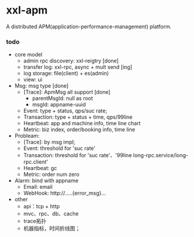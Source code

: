 # xxl-apm
A distributed APM(application-performance-management) platform.


### todo
- core model
    - admin rpc discovery: xxl-reigtry [done]
    - transfer log: xxl-rpc, async + mult send [ing]
    - log storage: file(client) + es(admin)
    - view: ui  
- Msg: msg type [done]
    - [Trace]: ApmMsg all support [done]
        - parentMsgId: null as root
        - msgId: appname-uuid
    - Event: type + status, qps/suc rate;
    - Transaction: type + status + time, qps/99line
    - Heartbeat: app and machine info, time line chart 
    - Metric: biz index, order/booking info, time line
- Probleam: 
    - [Trace]: by msg impl;
    - Event: threshold for 'suc rate'
    - Transaction: threshold for 'suc rate'、'99line long-rpc.service/long-rpc.client'
    - Heartbeat: gc
    - Metric: order num zero
- Alarm: bind with appname
    - Email: email
    - WebHook: http://.....{error_msg}...
- other
    - api：tcp + http
    - mvc、rpc、db、cache
    - trace拓扑
    - 机器指标，时间折线图；
